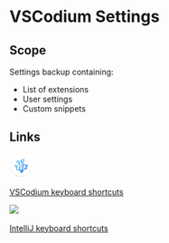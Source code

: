# VSCodium Settings

## Scope

Settings backup containing:

- List of extensions
- User settings
- Custom snippets

## Links

<img src="https://github.com/VSCodium/vscodium/raw/master/src/resources/linux/code.png" style="zoom:4%;" />

[VSCodium keyboard shortcuts](https://code.visualstudio.com/shortcuts/keyboard-shortcuts-linux.pdf)

![](https://www.jetbrains.com/favicon-32x32.png)

[IntelliJ keyboard shortcuts](https://resources.jetbrains.com/storage/products/webstorm/docs/WebStorm_ReferenceCard_Windows_Linux.pdf)
